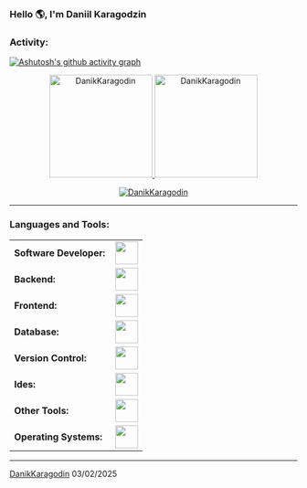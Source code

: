   <link rel="stylesheet" type='text/css' href="https://cdn.jsdelivr.net/gh/devicons/devicon@latest/devicon.min.css" />

### Hello 🌎, I'm Daniil Karagodzin

<h3 align="left">Activity:</h3>

[![Ashutosh's github activity graph](https://github-readme-activity-graph.vercel.app/graph?username=DanikKaragodin&bg_color=100f0f&color=4c5e9e&line=4c569e&point=403e41&area=true&hide_border=true)](https://github.com/ashutosh00710/github-readme-activity-graph)

<div align="center">
  <a href="https://github.com/DanikKaragodin">
    <img height="180em" src="https://github-readme-stats.vercel.app/api/top-langs?username=DanikKaragodin&show_icons=true&locale=en&layout=compact&theme=tokyonight" alt="DanikKaragodin"/>
    <img height="180em" src="https://github-readme-stats.vercel.app/api?username=DanikKaragodin&show_icons=true&locale=en&layout=compact&theme=tokyonight" alt="DanikKaragodin"/>
  </a>
</div>
<p align="center">
  <a href="https://github.com/DanikKaragodin">
    <img src="https://github-readme-streak-stats.herokuapp.com/?user=DanikKaragodin&&theme=tokyonight" alt="DanikKaragodin" />
  </a>
</p>

------
<h3 align="left">Languages and Tools:</h3>
<table>
    <tr>
        <td style="font-weight: bold; padding-right: 10px; vertical-align: center; border: none;">Software Developer:</td>
        <td><img height="40" src="https://skillicons.dev/icons?i=java,cs,net,python"/></td>
    </tr>
    <tr>
        <td style="font-weight: bold; padding-right: 10px; vertical-align: center; border: none;">Backend:</td>
        <td><img height="40" src="https://skillicons.dev/icons?i=nodejs,express"/></td>
    </tr>
    <tr>
        <td style="font-weight: bold; padding-right: 10px; vertical-align: center;">Frontend:</td>
        <td><img height="40" src="https://skillicons.dev/icons?i=react,bootstrap,html,css,sass,js,ts,figma"/></td>
    </tr>
    <tr>
        <td style="font-weight: bold; padding-right: 10px; vertical-align: center; border: none;">Database:</td>
        <td><img height="40" src="https://skillicons.dev/icons?i=mongodb"/></td>
    </tr>
    <tr>
        <td style="font-weight: bold; padding-right: 10px; vertical-align: center; border: none;">Version Control:</td>
        <td><img height="40" src="https://skillicons.dev/icons?i=git,github,gitlab"/></td>
    </tr>
    <tr>
        <td style="font-weight: bold; padding-right: 10px; vertical-align: center; border: none;">Ides:</td>
        <td><img height="40" src="https://skillicons.dev/icons?i=vscode,visualstudio"/></td>
    </tr>
    <tr>
        <td style="font-weight: bold; padding-right: 10px; vertical-align: center; border: none;">Other Tools:</td>
        <td><img height="40" src="https://skillicons.dev/icons?i=bash,powershell"/></td>
    </tr>
    <tr>
        <td style="font-weight: bold; padding-right: 10px; vertical-align: center; border: none;">Operating Systems:</td>
        <td><img height="40" src="https://skillicons.dev/icons?i=windows"/></td>
    </tr>
</table>

------
[DanikKaragodin](https://github.com/DanikKaragodin)
03/02/2025
